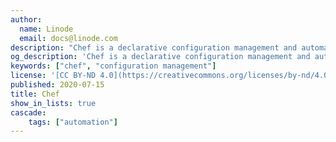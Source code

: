 ```yaml
---
author:
  name: Linode
  email: docs@linode.com
description: "Chef is a declarative configuration management and automation platform used to translate infrastructure into code. This methodology enables better testing, efficient and predictable deployments, centralized versioning, and reproducible environments."
og_description: 'Chef is a declarative configuration management and automation platform used to translate infrastructure into code. This methodology enables better testing, efficient and predictable deployments, centralized versioning, and reproducible environments.'
keywords: ["chef", "configuration management"]
license: '[CC BY-ND 4.0](https://creativecommons.org/licenses/by-nd/4.0)'
published: 2020-07-15
title: Chef
show_in_lists: true
cascade:
    tags: ["automation"]
---
```


